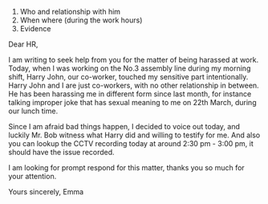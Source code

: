 1. Who and relationship with him
2. When where (during the work hours)
4. Evidence


Dear HR,

I am writing to seek help from you for the matter of being harassed at work. Today, when I was working on the No.3 assembly line during my morning shift, Harry John, our co-worker, touched my sensitive part intentionally. Harry John and I are just co-workers, with no other relationship in between. He has been harassing me in different form since last month, for instance talking improper joke that has sexual meaning to me on 22th March, during our lunch time. 

Since I am afraid bad things happen, I decided to voice out today, and luckily Mr. Bob witness what Harry did and willing to testify for me. And also you can lookup the CCTV recording today at around 2:30 pm - 3:00 pm, it should have the issue recorded.

I am looking for prompt respond for this matter, thanks you so much for your attention.

Yours sincerely,
Emma